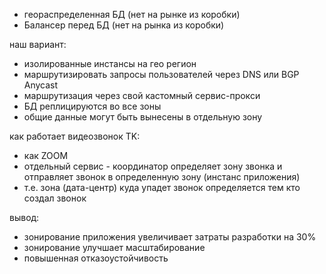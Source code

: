 * геораспределенная БД (нет на рынке из коробки)
* Балансер перед БД (нет на рынка из коробки)

наш вариант:

* изолированные инстансы на гео регион
* маршрутизировать запросы пользователей через DNS или BGP Anycast
* маршрутизация через свой кастомный сервис-прокси
* БД реплицируются во все зоны
* общие данные могут быть вынесены в отдельную зону

как работает видеозвонок TK:
* как ZOOM
* отдельный сервис - координатор определяет зону звонка и отправляет звонок в определенную зону (инстанс приложения)
* т.е. зона (дата-центр) куда упадет звонок определяется тем кто создал звонок

вывод:
* зонирование приложения увеличивает затраты разработки на 30%
* зонирование улучшает масштабирование
* повышенная отказоустойчивость
